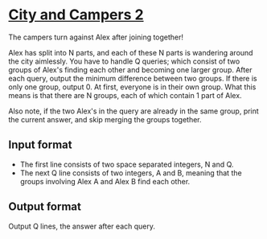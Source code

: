 # [City and Campers 2][link]

The campers turn against Alex after joining together!

Alex has split into N parts, and each of these N parts is wandering around the city aimlessly. You have to handle Q queries; which consist of two groups of Alex's finding each other and becoming one larger group. After each query, output the minimum difference between two groups. If there is only one group, output 0. At first, everyone is in their own group. What this means is that there are N groups, each of which contain 1 part of Alex.

Also note, if the two Alex's in the query are already in the same group, print the current answer, and skip merging the groups together.

## Input format

- The first line consists of two space separated integers, N and Q.
- The next Q line consists of two integers, A and B, meaning that the groups involving Alex A and Alex B find each other.

## Output format

Output Q lines, the answer after each query.

[link]: https://www.hackerearth.com/practice/data-structures/disjoint-data-strutures/basics-of-disjoint-data-structures/practice-problems/algorithm/city-and-campers-2/
